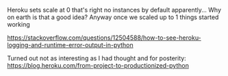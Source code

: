 Heroku sets scale at 0 that's right no instances by default apparently...
Why on earth is that a good idea?
Anyway once we scaled up to 1 things started working


https://stackoverflow.com/questions/12504588/how-to-see-heroku-logging-and-runtime-error-output-in-python

Turned out not as interesting as I had thought and for posterity:
https://blog.heroku.com/from-project-to-productionized-python